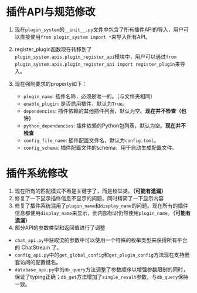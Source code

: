 # 插件API与规范修改

1. 现在`plugin_system`的`__init__.py`文件中包含了所有插件API的导入，用户可以直接使用`from plugin_system import *`来导入所有API。

2. register_plugin函数现在转移到了`plugin_system.apis.plugin_register_api`模块中，用户可以通过`from plugin_system.apis.plugin_register_api import register_plugin`来导入。

3. 现在强制要求的property如下：
    - `plugin_name`: 插件名称，必须是唯一的。（与文件夹相同）
    - `enable_plugin`: 是否启用插件，默认为`True`。
    - `dependencies`: 插件依赖的其他插件列表，默认为空。**现在并不检查（也许）**
    - `python_dependencies`: 插件依赖的Python包列表，默认为空。**现在并不检查**
    - `config_file_name`: 插件配置文件名，默认为`config.toml`。
    - `config_schema`: 插件配置文件的schema，用于自动生成配置文件。

# 插件系统修改
1. 现在所有的匹配模式不再是关键字了，而是枚举类。**（可能有遗漏）**
2. 修复了一下显示插件信息不显示的问题。同时精简了一下显示内容
3. 修复了插件系统混用了`plugin_name`和`display_name`的问题。现在所有的插件信息都使用`display_name`来显示，而内部标识仍然使用`plugin_name`。**（可能有遗漏）**
3. 部分API的参数类型和返回值进行了调整
  - `chat_api.py`中获取流的参数中可以使用一个特殊的枚举类型来获得所有平台的 ChatStream 了。
  - `config_api.py`中的`get_global_config`和`get_plugin_config`方法现在支持嵌套访问的配置键名。
  - `database_api.py`中的`db_query`方法调整了参数顺序以增强参数限制的同时，保证了typing正确；`db_get`方法增加了`single_result`参数，与`db_query`保持一致。
